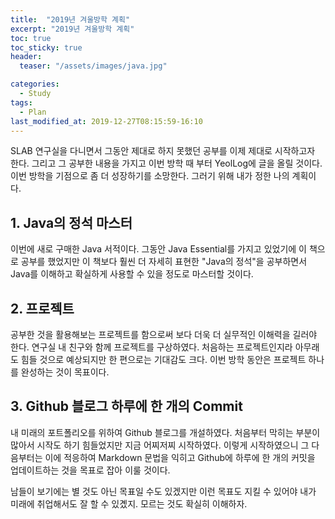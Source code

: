 ```yaml
---
title:  "2019년 겨울방학 계획"
excerpt: "2019년 겨울방학 계획"
toc: true
toc_sticky: true
header:
  teaser: "/assets/images/java.jpg"

categories:
  - Study
tags:
  - Plan
last_modified_at: 2019-12-27T08:15:59-16:10
---
```


SLAB 연구실을 다니면서 그동안 제대로 하지 못했던 공부를 이제 제대로 시작하고자 한다.
그리고 그 공부한 내용을 가지고 이번 방학 때 부터 YeolLog에 글을 올릴 것이다.
이번 방학을 기점으로 좀 더 성장하기를 소망한다.
그러기 위해 내가 정한 나의 계획이다.

## 1. Java의 정석 마스터

이번에 새로 구매한 Java 서적이다. 그동안 Java Essential를 가지고 있었기에 이 책으로 공부를 했었지만 이 책보다 훨씬 더 자세히 표현한 "Java의 정석"을 공부하면서 Java를 이해하고 확실하게 사용할 수 있을 정도로 마스터할 것이다.

## 2. 프로젝트

공부한 것을 활용해보는 프로젝트를 함으로써 보다 더욱 더 실무적인 이해력을 길러야 한다. 연구실 내 친구와 함께 프로젝트를 구상하였다.
처음하는 프로젝트인지라 아무래도 힘들 것으로 예상되지만 한 편으로는 기대감도 크다. 이번 방학 동안은 프로젝트 하나를 완성하는 것이 목표이다.

## 3. Github 블로그 하루에 한 개의 Commit

내 미래의 포트폴리오를 위하여 Github 블로그를 개설하였다. 처음부터 막히는 부분이 많아서 시작도 하기 힘들었지만 지금 어찌저찌 시작하였다.
이렇게 시작하였으니 그 다음부터는 이에 적응하여 Markdown 문법을 익히고 Github에 하루에 한 개의 커밋을 업데이트하는 것을 목표로 잡아
이룰 것이다.


남들이 보기에는 별 것도 아닌 목표일 수도 있겠지만 이런 목표도 지킬 수 있어야 내가 미래에 취업해서도
잘 할 수 있곘지. 모르는 것도 확실히 이해하자.
